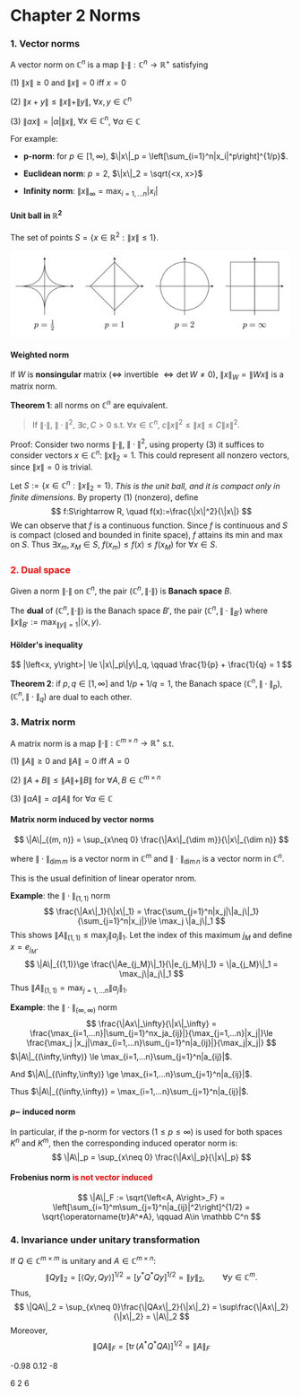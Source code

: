 # Chapter 2 Norms

### 1. Vector norms

A vector norm on $\mathbb C^n$ is a map $\|\cdot\|: \mathbb C^n \rightarrow \mathbb R^+$ satisfying

(1) $\|x\| \ge 0$ and $\|x\| = 0$ iff $x=0$

(2) $\|x+y\|\le \|x\| + \|y\|$, $\forall x, y\in \mathbb C^n$

(3) $\|\alpha x\| = |\alpha|\|x\|$,  $\forall x\in \mathbb C^n$, $\forall \alpha\in \mathbb C$

For example:

- **p-norm**: for $p\in[1, \infty)$, $\|x\|_p = \left[\sum_{i=1}^n|x_i|^p\right]^{1/p}$.

- **Euclidean norm**: $p=2$, $\|x\|_2 = \sqrt{<x, x>}$
- **Infinity norm**: $\|x\|_\infty = \max_{i=1, ...n}|x_i|$

#### Unit ball in $\mathbb R^2$

The set of points $S=\{x\in\mathbb R^2: \|x\|\le 1\}$.

<img src='additional/c2_unit_ball.png' width=500>

#### Weighted norm

If $W$ is **nonsingular** matrix ($\Leftrightarrow$ invertible $\Leftrightarrow \det W\neq0$), $\|x\|_W = \|Wx\|$ is a matrix norm.

**Theorem 1**: all norms on $\mathbb C^n$ are equivalent.

> If $\|\cdot\|$, $\|\cdot\|^2$, $\exists c, C>0$ s.t. $\forall x\in\mathbb C^n$, $c\|x\|^2 \le \|x\| \le C\|x\|^2$.

Proof: Consider two norms $\|\cdot\|$, $\|\cdot\|^2$, using property (3) it suffices to consider vectors $x\in \mathbb C^n$: $\|x\|_2=1$. This could represent all nonzero vectors, since $\|x\|=0$ is trivial.

Let $S:= \{x\in\mathbb C^n: \|x\|_2=1\}$. *This is the unit ball, and it is compact only in finite dimensions*. By property (1) (nonzero), define
$$
f:S\rightarrow R, \quad f(x):=\frac{\|x\|^2}{\|x\|}
$$
We can observe that $f$ is a continuous function. Since $f$ is continuous and $S$ is compact (closed and bounded in finite space), $f$ attains its min and max on $S$. Thus $\exists x_m, x_M\in S$, $f(x_m)\le f(x)\le f(x_M)$ for $\forall x\in S$.



### <span style='color:red'>2. Dual space</span>

Given a norm $\|\cdot\|$ on $\mathbb C^n$, the pair $(\mathbb C^n, \|\cdot\|)$ is **Banach space** $B$.

The **dual** of $(\mathbb C^n, \|\cdot\|)$ is the Banach space $B'$, the pair $(\mathbb C^n, \|\cdot\|_{B'})$ where $\|x\|_{B'}:=\max_{\|y\|=1}|\left<x, y\right>$.

#### Hölder's inequality

$$
|\left<x, y\right>| \le \|x\|_p\|y\|_q, \qquad \frac{1}{p} + \frac{1}{q} = 1
$$

**Theorem 2**: if $p, q\in[1, \infty]$ and $1/p+1/q = 1$, the Banach space $(\mathbb C^n, \|\cdot\|_p)$, $(\mathbb C^n, \|\cdot\|_q)$ are dual to each other.



### 3. Matrix norm

A matrix norm is a map $\|\cdot\|:\mathbb C^{m\times n}\rightarrow \mathbb R^+$ s.t.

(1) $\|A\|\ge 0$ and $\|A\| = 0$ iff $A=0$

(2) $\|A+B\| \le \|A\| + \|B\|$ for $\forall A, B\in \mathbb C^{m\times n}$

(3) $\|\alpha A\| = \alpha\|A\|$ for $\forall \alpha\in\mathbb C$

#### Matrix norm induced by vector norms

$$
\|A\|_{(m, n)} = \sup_{x\neq 0} \frac{\|Ax\|_{\dim m}}{\|x\|_{\dim n}}
$$

where $\|\cdot\|_{\dim m}$ is a vector norm in $\mathbb C^m$ and $\|\cdot\|_{\dim n}$ is a vector norm in $\mathbb C^n$.

This is the usual definition of linear operator nrom.

**Example**: the $\|\cdot\|_{(1,1)}$ norm
$$
\frac{\|Ax\|_1}{\|x\|_1} = \frac{\sum_{j=1}^n|x_j|\|a_j\|_1}{\sum_{j=1}^n|x_j|}\le \max_j \|a_j\|_1
$$
This shows $\|A\|_{(1,1)}\le\max_j\|a_j\|_1$. Let the index of this maximum $j_M$ and define $x=e_{j_M}$.
$$
\|A\|_{(1,1)}\ge \frac{\|Ae_{j_M}\|_1}{\|e_{j_M}\|_1} = \|a_{j_M}\|_1 = \max_j\|a_j\|_1
$$
Thus $\|A\|_{(1,1)} = \max_{j=1,...n}\|a_j\|_1$.

**Example**: the $\|\cdot\|_{(\infty,\infty)}$ norm
$$
\frac{\|Ax\|_\infty}{\|x\|_\infty} = \frac{\max_{i=1,...n}|\sum_{j=1}^nx_ja_{ij}|}{\max_{j=1,...n}|x_j|}\le \frac{\max_j |x_j|\max_{i=1,...n}\sum_{j=1}^n|a_{ij}|}{\max_j|x_j|}
$$
$\|A\|_{(\infty,\infty)} \le \max_{i=1,...n}\sum_{j=1}^n|a_{ij}|$.

And $\|A\|_{(\infty,\infty)} \ge \max_{i=1,...n}\sum_{j=1}^n|a_{ij}|$.

Thus $\|A\|_{(\infty,\infty)} = \max_{i=1,...n}\sum_{j=1}^n|a_{ij}|$.

#### $p-$ induced norm

In particular, if the p-norm for vectors $(1 ≤ p ≤ ∞)$ is used for both spaces $K^n$ and $K^m$, then the corresponding induced operator norm is:
$$
\|A\|_p = \sup_{x\neq 0} \frac{\|Ax\|_p}{\|x\|_p}
$$

#### Frobenius norm <span style='color:red'> is not vector induced</span>

$$
\|A\|_F := \sqrt{\left<A, A\right>_F} = \left[\sum_{i=1}^m\sum_{j=1}^n|a_{ij}|^2\right]^{1/2} = \sqrt{\operatorname{tr}A^*A}, \qquad A\in \mathbb C^n
$$



### 4. Invariance under unitary transformation

If $Q\in \mathbb C^{m\times m}$ is unitary and $A\in \mathbb C^{m\times n}$:
$$
\|Qy\|_2 = [\left<Qy,Qy \right>]^{1/2} = [y^*Q^*Qy]^{1/2} = \|y\|_2,\qquad\forall y\in \mathbb C^m.
$$
Thus, 
$$
\|QA\|_2 = \sup_{x\neq 0}\frac{\|QAx\|_2}{\|x\|_2} = \sup\frac{\|Ax\|_2}{\|x\|_2} = \|A\|_2
$$
Moreover, 
$$
\|QA\|_F = \left[\operatorname{tr}(A^*Q^*QA)\right]^{1/2} = \|A\|_F
$$







-0.98 0.12 -8



6 2 6